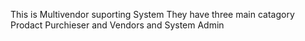 This is Multivendor suporting System 
They have three main catagory Prodact Purchieser and Vendors and System Admin 
